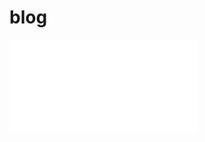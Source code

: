 # blog

<iframe src="//player.bilibili.com/player.html?aid=63564593&cid=110369153&page=10" scrolling="no" border="0" frameborder="no" framespacing="0" allowfullscreen="true"> </iframe>
